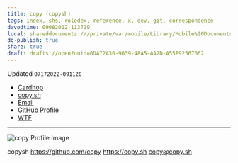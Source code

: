 ```yaml
---
title: copy (copysh)
tags: index, shs, rolodex, reference, x, dev, git, correspondence
davodtime: 09082022-113729
local: shareddocuments:///private/var/mobile/Library/Mobile%20Documents/iCloud~md~obsidian/Documents/OBSHIDDIAN/drafts/0DA72A30-9639-48A5-AA2D-A55F92567062.md
dg-publish: true
share: true
draft: drafts://open?uuid=0DA72A30-9639-48A5-AA2D-A55F92567062
---
```

Updated `07172022-091120`

- [Cardhop](x-cardhop://show?id=contact:6E57E4C7-5E71-4B50-B66D-6C82709B1CD8&contact=Copysh)
- [copy.sh](https://copy.sh)
- [Email](mailto:copy@copy.sh) 
- [GitHub Profile](https://github.com/copy)
- [WTF](https://davidblue.wtf/drafts/0DA72A30-9639-48A5-AA2D-A55F92567062.html)

---

![copy Profile Image](https://i.snap.as/eLSQ8vkv.png)

copysh
https://github.com/copy
https://copy.sh
copy@copy.sh